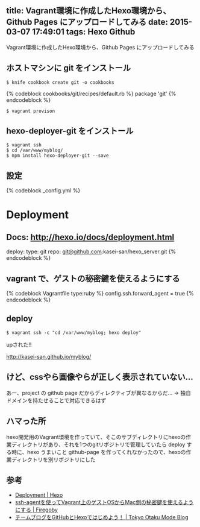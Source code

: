title: Vagrant環境に作成したHexo環境から、Github Pages にアップロードしてみる
date: 2015-03-07 17:49:01
tags: Hexo Github
---

Vagrant環境に作成したHexo環境から、Github Pages にアップロードしてみる

<!-- more -->

## ホストマシンに git をインストール

```sh-session
$ knife cookbook create git -o cookbooks
```

{% codeblock cookbooks/git/recipes/default.rb %}
package 'git'
{% endcodeblock %}

```sh-session
$ vagrant provison
```

## hexo-deployer-git をインストール

```sh-session
$ vagrant ssh
$ cd /var/www/myblog/
$ npm install hexo-deployer-git --save
```

## 設定
 
{% codeblock _config.yml %}
# Deployment
## Docs: http://hexo.io/docs/deployment.html
deploy:
  type: git
  repo: git@github.com:kasei-san/hexo_server.git
{% endcodeblock %}

## vagrant で、ゲストの秘密鍵を使えるようにする

{% codeblock Vagrantfile type:ruby %}
  config.ssh.forward_agent = true
{% endcodeblock %}


## deploy

```sh-session
$ vagrant ssh -c "cd /var/www/myblog; hexo deploy"
```

upされた!!

http://kasei-san.github.io/myblog/

## けど、cssやら画像やらが正しく表示されていない...

あー、project の github page だからディレクティブが異なるからだ...
-> 独自ドメインを持たせることで対応できるはず

## ハマった所

hexo開発用のVagrant環境を作っていて、そこのサブディレクトリにhexoの作業ディレクトリがあり、それを1つのgitリポジトリで管理していたら
deploy する時に、hexo うまいこと github-page を作ってくれなかったので、hexoの作業ディレクトリを別リポジトリにした

## 参考

- [Deployment | Hexo](http://hexo.io/docs/deployment.html)
- [ssh-agentを使ってVagrant上のゲストOSからMac側の秘密鍵を使えるようにする | Firegoby](https://firegoby.jp/archives/5694)
- [チームブログをGitHubとHexoではじめよう！ | Tokyo Otaku Mode Blog](http://blog.otakumode.com/2014/08/08/Blogging-with-hexoio/)

